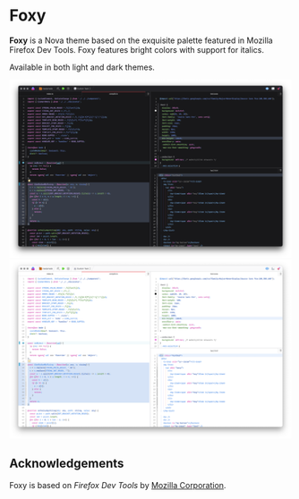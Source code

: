 # Foxy

**Foxy** is a Nova theme based on the exquisite palette featured in Mozilla Firefox Dev Tools. Foxy features bright colors with support for italics.

Available in both light and dark themes.

![](https://raw.githubusercontent.com/readymade-ui/foxy/master/Images/extension/foxy-dark.png)
![](https://raw.githubusercontent.com/readymade-ui/foxy/master/Images/extension/foxy-light.png)

## Acknowledgements

Foxy is based on _Firefox Dev Tools_ by [Mozilla Corporation](https://developer.mozilla.org/en-US/docs/Tools).

